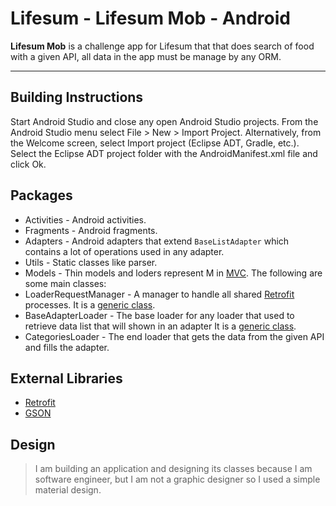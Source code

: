 Lifesum - Lifesum Mob - Android
==========================


**Lifesum Mob** is a challenge app for Lifesum that that does search of food with a given API, all data in the app must be manage by any ORM.

----------


Building Instructions
------------------------
Start Android Studio and close any open Android Studio projects. From the Android Studio menu select File > New > Import Project. Alternatively, from the Welcome screen, select Import project (Eclipse ADT, Gradle, etc.). Select the Eclipse ADT project folder with the AndroidManifest.xml file and click Ok.


Packages
-----------
 - Activities - Android activities.
 - Fragments - Android fragments.
 - Adapters - Android adapters that extend `BaseListAdapter` which contains a lot of operations used in any adapter.
 - Utils - Static classes like parser.
 - Models - Thin models and loders represent M in [MVC][1]. The following are some main classes:
  - LoaderRequestManager - A manager to handle all shared [Retrofit][2] processes. It is a [generic class][3].
  - BaseAdapterLoader - The base loader for any loader that used to retrieve data list that will shown in an adapter It is a [generic class][3].
  - CategoriesLoader - The end loader that gets the data from the given API and fills the adapter.


External Libraries
---------------------

 - [Retrofit][2]
 - [GSON][4]


Design
--------

> I am building an application and designing its classes because I am software engineer, but I am not a graphic designer so I used a simple material design.


  [1]: https://en.wikipedia.org/wiki/Model%E2%80%93view%E2%80%93controller "MVC"
  [2]: https://github.com/square/retrofit "Retrofit"
  [3]: https://en.wikipedia.org/wiki/Generics_in_Java "Generics in Java"
  [4]: https://github.com/google/gson "GSON"
